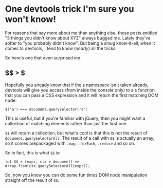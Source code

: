 # One devtools trick I'm sure you won't know!

For reasons that say more about me than anything else, those posts entitled "3 things you didn't know about XYZ" always bugged me. Lately they've softer to "you probably didn't know". But being a smug know-it-all, when it comes to devtools, I tend to know (*nearly*) all the tricks.

So here's one that even surprised me. 

## $$ > $

Hopefully you already know that if the `$` namespace isn't taken already, devtools will give you access (from inside the console only) to a `$` function that you can pass a CSS expression and it will return the first matching DOM node:


```
$('a') === document.querySelector('a')
```

This is useful, but if you're familiar with jQuery, then you might want a collection of matching elements rather than just the first one.

`$$` will return a collection, but what's cool is that this is not the result of `document.querySelectorAll`. The result of a call with `$$` is actually an array, so it comes prepackaged with `.map`, `.forEach`, `.reduce` and so on.

So in fact, this is what `$$` is:

```
let $$ = (expr, ctx = document) => Array.from(ctx.querySelectorAll(expr));
```

So, now you know you can do some fun times DOM node manipulation straight off the result of `$$`.